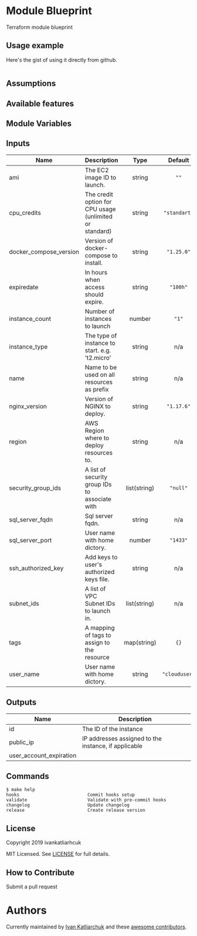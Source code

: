 # Module Blueprint

Terraform module blueprint

## Usage example

Here's the gist of using it directly from github.

```hcl

```

## Assumptions

## Available features

## Module Variables

<!-- BEGINNING OF PRE-COMMIT-TERRAFORM DOCS HOOK -->
## Inputs

| Name | Description | Type | Default | Required |
|------|-------------|:----:|:-----:|:-----:|
| ami | The EC2 image ID to launch. | string | `""` | no |
| cpu\_credits | The credit option for CPU usage \(unlimited or standard\) | string | `"standart"` | no |
| docker\_compose\_version | Version of docker-compose to install. | string | `"1.25.0"` | no |
| expiredate | In hours when access should expire. | string | `"100h"` | no |
| instance\_count | Number of instances to launch | number | `"1"` | no |
| instance\_type | The type of instance to start. e.g. 't2.micro' | string | n/a | yes |
| name | Name to be used on all resources as prefix | string | n/a | yes |
| nginx\_version | Version of NGINX to deploy. | string | `"1.17.6"` | no |
| region | AWS Region where to deploy resources to. | string | n/a | yes |
| security\_group\_ids | A list of security group IDs to associate with | list(string) | `"null"` | no |
| sql\_server\_fqdn | Sql server fqdn. | string | n/a | yes |
| sql\_server\_port | User name with home dictory. | number | `"1433"` | no |
| ssh\_authorized\_key | Add keys to user's authorized keys file. | string | n/a | yes |
| subnet\_ids | A list of VPC Subnet IDs to launch in. | list(string) | n/a | yes |
| tags | A mapping of tags to assign to the resource | map(string) | `{}` | no |
| user\_name | User name with home dictory. | string | `"clouduser"` | no |

## Outputs

| Name | Description |
|------|-------------|
| id | The ID of the instance |
| public\_ip | IP addresses assigned to the instance, if applicable |
| user\_account\_expiration |  |

<!-- END OF PRE-COMMIT-TERRAFORM DOCS HOOK -->

## Commands

<!-- START makefile-doc -->
```
$ make help 
hooks                          Commit hooks setup
validate                       Validate with pre-commit hooks
changelog                      Update changelog
release                        Create release version 
```
<!-- END makefile-doc -->


## License

Copyright 2019 ivankatliarhcuk

MIT Licensed. See [LICENSE](./LICENSE) for full details.

## How to Contribute

Submit a pull request

# Authors

Currently maintained by [Ivan Katliarchuk](https://github.com/ivankatliarchuk) and these [awesome contributors](https://github.com/terraform-module/terraform-module-blueprint/graphs/contributors).
